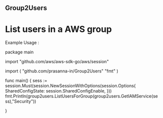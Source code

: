 ## Group2Users

List users in a AWS  group
=========================
  
Example Usage :

package main

import "github.com/aws/aws-sdk-go/aws/session"



import (
	"github.com/prasanna-in/Group2Users"
	"fmt"
)

func main() {
	sess := session.Must(session.NewSessionWithOptions(session.Options{
				SharedConfigState: session.SharedConfigEnable,
			}))
	fmt.Println(group2users.ListUsersForGroup(group2users.GetIAMService(sess),"Security"))

}




